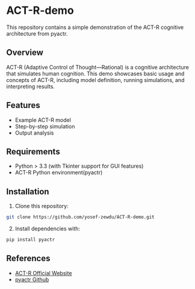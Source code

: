 # ACT-R-demo

This repository contains a simple demonstration of the ACT-R cognitive architecture from pyactr.

## Overview

ACT-R (Adaptive Control of Thought—Rational) is a cognitive architecture that simulates human cognition. This demo showcases basic usage and concepts of ACT-R, including model definition, running simulations, and interpreting results.

## Features

- Example ACT-R model
- Step-by-step simulation
- Output analysis

## Requirements

- Python > 3.3 (with Tkinter support for GUI features)
- ACT-R Python environment(pyactr)

## Installation

1. Clone this repository:

```bash
git clone https://github.com/yosef-zewdu/ACT-R-demo.git
```

2. Install dependencies with:

```bash
pip install pyactr
```

## References

- [ACT-R Official Website](http://act-r.psy.cmu.edu/)
- [pyactr Github ](https://github.com/jakdot/pyactr)
